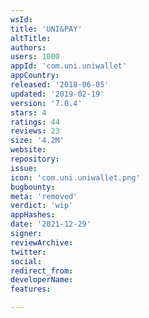 ```yaml
---
wsId: 
title: 'UNI&PAY'
altTitle: 
authors: 
users: 1000
appId: 'com.uni.uniwallet'
appCountry: 
released: '2018-06-05'
updated: '2019-02-19'
version: '7.0.4'
stars: 4
ratings: 44
reviews: 23
size: '4.2M'
website: 
repository: 
issue: 
icon: 'com.uni.uniwallet.png'
bugbounty: 
meta: 'removed'
verdict: 'wip'
appHashes: 
date: '2021-12-29'
signer: 
reviewArchive: 
twitter: 
social: 
redirect_from: 
developerName: 
features: 

---
```


